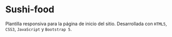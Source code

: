 # Sushi-food
Plantilla responsiva para la página de inicio del sitio. Desarrollada con `HTML5`, `CSS3`, `JavaScript` y `Bootstrap 5`.
